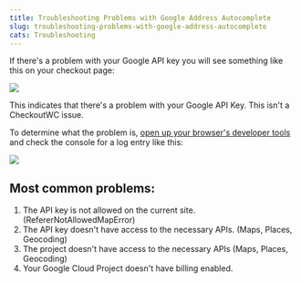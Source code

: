 ```yaml
---
title: Troubleshooting Problems with Google Address Autocomplete
slug: troubleshooting-problems-with-google-address-autocomplete
cats: Troubleshooting
---
```



  <p>
    If there's a problem with your Google API key you will see something like this on your checkout page:
  </p>
  <p>
    <img src="https://s3.amazonaws.com/helpscout.net/docs/assets/5bdde2822c7d3a01757ac42e/images/6202a5dad86136157d9a20d3/file-oDNJ7yjouK.png" />
  </p>
  <p>
    This indicates that there's a problem with your Google API Key. This isn't a CheckoutWC issue.&nbsp;
  </p>
  <p>
    To determine what the problem is, <a href="https://www.checkoutwc.com/documentation/how-to-access-your-browsers-developer-tools-for-debugging" target="_blank">open up your browser's developer tools</a> and check the console for a log entry like this:
  </p>
  <p>
    <img src="https://s3.amazonaws.com/helpscout.net/docs/assets/5bdde2822c7d3a01757ac42e/images/6202a73b68cd260cc2d38faf/file-APMTqS5on6.png" />
  </p>
  <h2>
    Most common problems:
  </h2>
  <ol>
    <li>The API key is not allowed on the current site. (RefererNotAllowedMapError)
    </li>
    <li>The API key doesn't have access to the necessary APIs. (Maps, Places, Geocoding)
    </li>
    <li>The project doesn't have access to the necessary APIs (Maps, Places, Geocoding)
    </li>
    <li>Your Google Cloud Project doesn't have billing enabled.
    </li>
  </ol>
